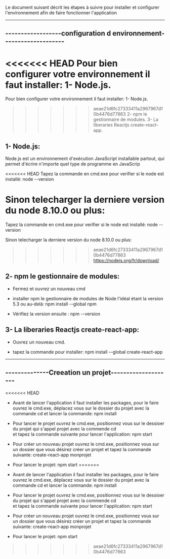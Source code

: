 
  Le document suivant décrit les étapes à suivre pour installer et configurer l'environnement afin de faire fonctionner l'application

  -------------------------------------------------------------------
  ------------------configuration d environnement--------------------
  -------------------------------------------------------------------

<<<<<<< HEAD
  Pour bien configurer votre environnement il faut installer:
  1- Node.js.
=======
  Pour bien configurer votre environnement il faut installer: 
  1- Node.js. 
>>>>>>> aeae21d6fc27333411a2967967d10b4476d77863
  2- npm le gestionnaire de modules.
  3- La liberaries Reactjs create-react-app.


  1- Node.js:
  -----------

  Node.js est un environnement d'exécution JavaScript installable partout, qui permet d'écrire n'importe quel type de programme en JavaScrip

<<<<<<< HEAD
  Tapez la commande en cmd.exe pour verifier si le node est installé:
   node --version

  Sinon telecharger la derniere version du node 8.10.0 ou plus:
=======
  Tapez la commande en cmd.exe pour verifier si le node est installé: 
   node --version

  Sinon telecharger la derniere version du node 8.10.0 ou plus: 
>>>>>>> aeae21d6fc27333411a2967967d10b4476d77863
  https://nodejs.org/fr/download/

  2- npm le gestionnaire de modules:
  ----------------------------------

  - Fermez et ouvrez un nouveau cmd

  - installer npm le gestionnaire de modules de Node l'idéal étant la version 5.3 ou au-delà:
   npm install --global npm

  - Vérifiez la version ensuite :
   npm --version

  3- La liberaries Reactjs create-react-app:
  ------------------------------------------

  - Ouvrez un nouveau cmd.

  - tapez la commande pour installer:
   npm install --global create-react-app




  -----------------------------------------------------
  --------------Creeation un projet--------------------
  -----------------------------------------------------
<<<<<<< HEAD

   - Avant de lancer l'application il faut installer les packages, pour le faire ouvrez le cmd.exe, déplacez vous sur le dossier du projet avec la commande cd et lancer la commande:
   npm install

  - Pour lancer le projet ouvrez le cmd.exe, positionnez vous sur le dessioer du projet qui s'appel projet avec la commende cd  
    et tapez la commande suivante pour lancer l'application:
   npm start

  - Pour créer un nouveau projet ouvrez le cmd.exe, positionnez vous sur un dossier que vous désirez créer un projet et tapez la commande suivante:
   create-react-app monprojet

  - Pour lancer le projet:
   npm start
=======
  
   - Avant de lancer l'application il faut installer les packages, pour le faire ouvrez le cmd.exe, déplacez vous sur le dossier du projet avec la commande cd et lancer la commande:
   npm install
   
  - Pour lancer le projet ouvrez le cmd.exe, positionnez vous sur le dessioer du projet qui s'appel projet avec la commende cd  
    et tapez la commande suivante pour lancer l'application:
   npm start

  - Pour créer un nouveau projet ouvrez le cmd.exe, positionnez vous sur un dossier que vous désirez créer un projet et tapez la commande suivante:
   create-react-app monprojet

  - Pour lancer le projet:
   npm start






>>>>>>> aeae21d6fc27333411a2967967d10b4476d77863
